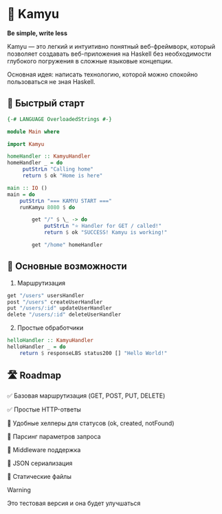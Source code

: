 # 🌊 Kamyu

**Be simple, write less**

Kamyu — это легкий и интуитивно понятный веб-фреймворк, который позволяет создавать веб-приложения на Haskell без необходимости глубокого погружения в сложные языковые концепции.

Основная идея: написать технологию, которой можно спокойно пользоваться не зная Haskell.

## 🚀 Быстрый старт

```haskell
{-# LANGUAGE OverloadedStrings #-}

module Main where

import Kamyu

homeHandler :: KamyuHandler
homeHandler _ = do
     putStrLn "Calling home"
     return $ ok "Home is here"

main :: IO ()
main = do
    putStrLn "=== KAMYU START ==="
    runKamyu 8080 $ do

        get "/" $ \_ -> do
            putStrLn "⭐ Handler for GET / called!"
            return $ ok "SUCCESS! Kamyu is working!"

        get "/home" homeHandler

```

## 🎯 Основные возможности

1. Маршрутизация

```haskell
get "/users" usersHandler
post "/users" createUserHandler
put "/users/:id" updateUserHandler
delete "/users/:id" deleteUserHandler
```

2. Простые обработчики

```haskell
helloHandler :: KamyuHandler
helloHandler _ = do
    return $ responseLBS status200 [] "Hello World!"
```

## 🛣️ Roadmap

✅ Базовая маршрутизация (GET, POST, PUT, DELETE)

✅ Простые HTTP-ответы

🚧 Удобные хелперы для статусов (ok, created, notFound)

🚧 Парсинг параметров запроса

🚧 Middleware поддержка

🚧 JSON сериализация

🚧 Статические файлы


> [!WARNING]
> Это тестовая версия и она будет улучшаться
